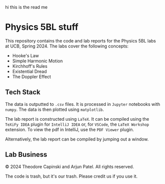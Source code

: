 hi this is the read me

# Physics 5BL stuff

This repository contains the code and lab reports for the Physics 5BL labs at UCB, Spring 2024. The labs cover the following concepts:
- Hooke's Law
- Simple Harmonic Motion
- Kirchhoff's Rules
- Existential Dread
- The Doppler Effect

## Tech Stack
The data is outputted to `.csv` files. It is processed in `Jupyter` notebooks with `numpy`. The data is then plotted using `matplotlib`.

The lab report is constructed using `LaTeX`. It can be compiled using the `TeXiFy IDEA` plugin for `IntelliJ IDEA` or, for `VSCode`, the `LaTeX Workshop` extension. To view the pdf in IntelliJ, use the `PDF Viewer` plugin.

Alternatively, the lab report can be compiled by jumping out a window.

## Lab Business

© 2024 Theodore Capinski and Arjun Patel. All rights reserved.

The code is trash, but it's our trash. Please credit us if you use it.